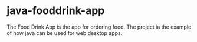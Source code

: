 # java-fooddrink-app
The Food Drink App is the app for ordering food. The project ia the example of how java can be used for web desktop apps.
